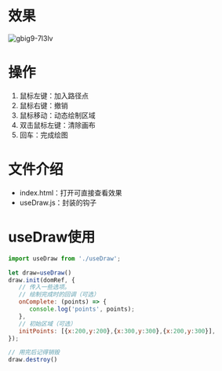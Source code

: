 # 效果

![gbig9-7l3lv](https://github.com/sanhuamao1/useDraw_polygon/assets/54561827/ba0a67dc-97ab-409b-a3da-2233d02b58ed)

# 操作
1. 鼠标左键：加入路径点
2. 鼠标右键：撤销
3. 鼠标移动：动态绘制区域
4. 双击鼠标左键：清除画布
5. 回车：完成绘图

# 文件介绍
- index.html：打开可直接查看效果
- useDraw.js：封装的钩子

# useDraw使用
```js
import useDraw from './useDraw';

let draw=useDraw()
draw.init(domRef, {
   // 传入一些选项。
   // 绘制完成时的回调（可选）
   onComplete: (points) => {
      console.log('points', points);
   },
   // 初始区域（可选）
   initPoints: [{x:200,y:200},{x:300,y:300},{x:200,y:300}],
});

// 用完后记得销毁
draw.destroy()
```
